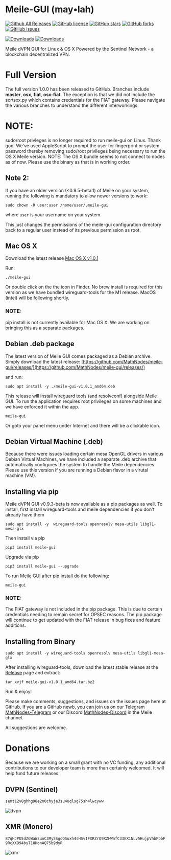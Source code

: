 Meile-GUI (may•lah)
========================
[![Github All Releases](https://img.shields.io/github/downloads/mathnodes/meile-gui/total?style=for-the-badge)](https://github.com/MathNodes/meile-gui/releases)
[![GitHub license](https://img.shields.io/github/license/mathnodes/meile-gui?style=for-the-badge)](https://github.com/MathNodes/meile-gui/blob/main/LICENSE)
[![GitHub stars](https://img.shields.io/github/stars/mathnodes/meile-gui?style=for-the-badge)](https://github.com/mathnodes/meile-gui/stargazers)
[![GitHub forks](https://img.shields.io/github/forks/mathnodes/meile-gui?style=for-the-badge)](https://github.com/mathnodes/meile-gui/network)
[![GitHub issues](https://img.shields.io/github/issues/mathnodes/meile-gui?style=for-the-badge)](https://github.com/mathnodes/meile-gui/issues)

[![Downloads](https://static.pepy.tech/personalized-badge/meile-gui?period=total&units=international_system&left_color=black&right_color=orange&left_text=pip)](https://pepy.tech/project/meile-gui)
[![Downloads](https://static.pepy.tech/personalized-badge/meile-gui?period=month&units=international_system&left_color=black&right_color=orange&left_text=pip%20(month))](https://pepy.tech/project/meile-gui)

Meile dVPN GUI for Linux &amp; OS X Powered by the Sentinel Network - a blockchain decentralized VPN. 

# Full Version

The full version 1.0.0 has been released to GitHub. Branches include **master**, **osx**, **fiat**, **osx-fiat**. The exception is that we did not include the scrtsxx.py which contains credentials for the FIAT gateway. Please navigate the various branches to understand the different interworkings. 


# NOTE:
sudo/root privleges is no longer required to run meile-gui on Linux. Thank god. We've used AppleScript to prompt the user for fingerprint or system password thereby removing sudo/root privileges being necessary to run the OS X Meile version. NOTE: The OS X bundle seems to not connect to nodes as of now. Please use the binary as that is in working order. 

## Note 2: 
If you have an older version (<0.9.5-beta.1) of Meile on your system, running the following is mandatory to allow newer versions to work:

```shell
sudo chown -R user:user /home/user/.meile-gui
```
where `user` is your username on your system. 

This just changes the permissions of the meile-gui configuration directory back to a regular user instead of its previous permission as root. 

## Mac OS X
Download the latest release [Mac OS X v1.0.1](https://github.com/MathNodes/meile-gui/releases/download/1.0.1/meile-gui-v1.0.1_darwin_M1)

Run:
```shell
./meile-gui
```

Or double click on the the icon in Finder. No brew install is required for this version as we have bundled wireguard-tools for the M1 release. MacOS (intel) will be following shortly. 

### NOTE:
pip install is not currently available for Mac OS X. We are working on bringing this as a separate packages. 


## Debian .deb package

The latest version of Meile GUI comes packaged as a Debian archive. Simply download the latest release: [https://github.com/MathNodes/meile-gui/releases/](https://github.com/MathNodes/meile-gui/releases/)

and run:

```shell
sudo apt install -y ./meile-gui-v1.0.1_amd64.deb
```

This release will install wireguard tools (and resolvconf) alongside Meile GUI. To run the application requires root privileges on some machines and we have enforced it within the app.

```shell
meile-gui
```

Or goto your panel menu under Internet and there will be a clickable icon. 

## Debian Virtual Machine (.deb)

Because there were issues loading certain mesa OpenGL drivers in various Debian Virtual Machines, we have included a separate .deb archive that automatically configures the system to handle the Meile dependencies. Please use this version if you are running a Debian flavor in a virutal machine (VM). 

## Installing via pip

Meile dVPN GUI v0.9.3-beta is now available as a pip packages as well. To install, first install wireguard-tools and meile dependencies if you don't already have them

```
sudo apt install -y  wireguard-tools openresolv mesa-utils libgl1-mesa-glx
```

Then install via pip
```shell
pip3 install meile-gui
```

Upgrade via pip

```shell
pip3 install meile-gui --upgrade
```

To run Meile GUI after pip install do the following:

```shell
meile-gui
```

### NOTE:

The FIAT gateway is not included in the pip package. This is due to certain credentials needing to remain secret for OPSEC reasons. The pip package will continue to get updated with the FIAT release in bug fixes and feature additions. 

## Installing from Binary

```shell
sudo apt install -y wireguard-tools openresolv mesa-utils libgl1-mesa-glx
```

After installing wireguard-tools, download the latest stable release at the [Release](https://github.com/MathNodes/meile-gui/releases) page and extract:

```shell
tar xvjf meile-gui-v1.0.1_amd64.tar.bz2
```

Run & enjoy!

Please make comments, suggestions, and issues on the issues page here at GitHub. If you are a GitHub newb, you can join us on our Telegram [MathNodes-Telegram](http://t.me/MathNodes) or our Discord [MathNodes-Discord](https://discord.gg/HQrHXZJHQq) in the Meile channel. 

All suggestions are welcome.

# Donations

Because we are working on a small grant with no VC funding, any additional contributions to our developer team is more than certainly welcomed. It will help fund future releases. 

## DVPN (Sentinel)

`sent12v8ghhg98e2n0chyje3su4uqlsg75sh4lwcyww`

![dvpn](./img/DVPN.png)

## XMR (Monero)

`87qHJPU5dZGWaWzuoC3My5SgoQSuxh4sHSv1FXRZrQ9XZHWnfC33EX1NLv5HujpVhbPbbF9RcXXD94byT18HonAQ75b9dyR`

![xmr](./img/XMR.png)

